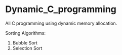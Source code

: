 # Dynamic_C_programming
All C programming using dynamic memory allocation.


Sorting Algorithms:
1. Bubble Sort
2. Selection Sort
